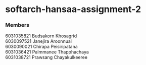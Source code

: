 # softarch-hansaa-assignment-2

### Members

6031035821 Budsakorn Khosagrid  
6030097521 Janejira Aroonnual  
6030090021 Chirapa Peisiripatana  
6031036421 Palmmanee Thapphachaya  
6031038721 Prawsang Chayakulkeeree
